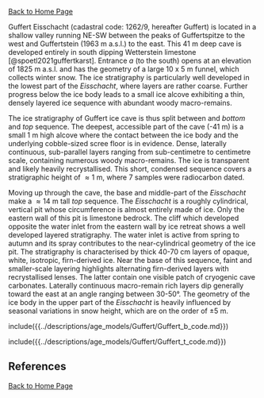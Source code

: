 [Back to Home Page](https://tr1813.github.io/ancient-ice-in-austria/descriptions/index.html)

Guffert Eisschacht (cadastral code: 1262/9, hereafter Guffert) is located in a shallow valley running NE-SW between the peaks of Guffertspitze to the west and Guffertstein (1963 m a.s.l.) to the east.
This 41 m deep cave is developed entirely in south dipping Wetterstein limestone [@spoetl2021guffertkarst].
Entrance *a* (to the south) opens at an elevation of 1825 m a.s.l. and has the geometry of a large 10 x 5 m funnel, which collects winter snow. 
The ice stratigraphy is particularly well developed in the lowest part of the *Eisschacht*, where layers are rather coarse. 
Further progress below the ice body leads to a small ice alcove exhibiting a thin, densely layered ice sequence with abundant woody macro-remains.

The ice stratigraphy of Guffert ice cave is thus split between and _bottom_ and _top_ sequence. 
The deepest, accessible part of the cave (-41 m) is a small $1$ m high alcove where the contact between the ice body and the underlying cobble-sized scree floor is in evidence.
Dense, laterally continuous, sub-parallel layers ranging from sub-centimetre to centimetre scale, containing numerous woody macro-remains.
The ice is transparent and likely heavily recrystallised.
This short, condensed sequence covers a stratigraphic height of $\approx 1$ m, where 7 samples were radiocarbon dated.

Moving up through the cave, the base and middle-part of the _Eisschacht_ make a $\approx 14$ m tall _top_ sequence.
The _Eisschacht_ is a roughly cylindrical, vertical pit whose circumference is almost entirely made of ice. 
Only the eastern wall of this pit is limestone bedrock.
The cliff which developed opposite the water inlet from the eastern wall by ice retreat shows a well developed layered stratigraphy. 
The water inlet is active from spring to autumn and its spray contributes to the near-cylindrical geometry of the ice pit. 
The stratigraphy is characterised by thick 40-70 cm layers of opaque, white, isotropic, firn-derived ice.
Near the base of this sequence, faint and smaller-scale layering highlights alternating firn-derived layers with recrystallised lenses.
The latter contain one visible patch of cryogenic cave carbonates. 
Laterally continuous macro-remain rich layers dip generally toward the east at an angle ranging between 30-50°. 
The geometry of the ice body in the upper part of the _Eisschacht_ is heavily influenced by seasonal variations in snow height, which are on the order of $\pm 5$ m. 



include({{../descriptions/age_models/Guffert/Guffert_b_code.md}})

include({{../descriptions/age_models/Guffert/Guffert_t_code.md}})

## References

[Back to Home Page](https://tr1813.github.io/ancient-ice-in-austria/descriptions/index.html)

